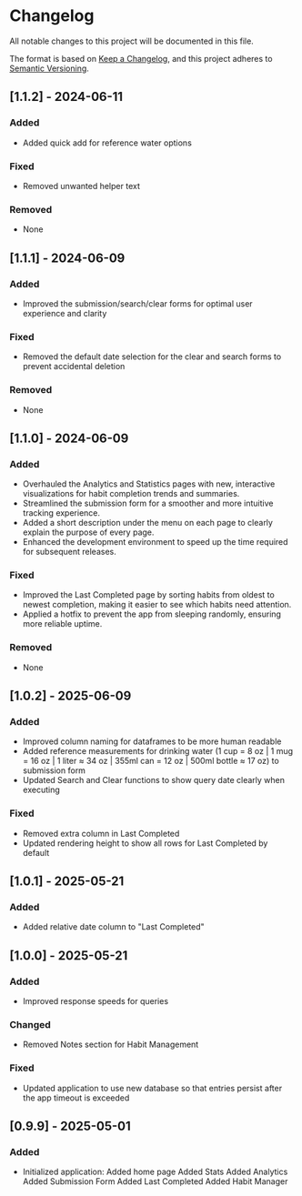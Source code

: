 # Changelog

All notable changes to this project will be documented in this file.

The format is based on [Keep a Changelog](https://keepachangelog.com/en/1.0.0/),
and this project adheres to [Semantic Versioning](https://semver.org/spec/v2.0.0.html).

## [1.1.2] - 2024-06-11

### Added

- Added quick add for reference water options

### Fixed

- Removed unwanted helper text

### Removed

- None

## [1.1.1] - 2024-06-09

### Added

- Improved the submission/search/clear forms for optimal user experience and clarity

### Fixed

- Removed the default date selection for the clear and search forms to prevent accidental deletion

### Removed

- None

## [1.1.0] - 2024-06-09

### Added

- Overhauled the Analytics and Statistics pages with new, interactive visualizations for habit completion trends and summaries.
- Streamlined the submission form for a smoother and more intuitive tracking experience.
- Added a short description under the menu on each page to clearly explain the purpose of every page.
- Enhanced the development environment to speed up the time required for subsequent releases.

### Fixed

- Improved the Last Completed page by sorting habits from oldest to newest completion, making it easier to see which habits need attention.
- Applied a hotfix to prevent the app from sleeping randomly, ensuring more reliable uptime.

### Removed

- None

## [1.0.2] - 2025-06-09

### Added 

- Improved column naming for dataframes to be more human readable
- Added reference measurements for drinking water (1 cup = 8 oz | 1 mug = 16 oz | 1 liter ≈ 34 oz | 355ml can = 12 oz | 500ml bottle ≈ 17 oz) to submission form
- Updated Search and Clear functions to show query date clearly when executing

### Fixed

- Removed extra column in Last Completed
- Updated rendering height to show all rows for Last Completed by default

## [1.0.1] - 2025-05-21

### Added 

- Added relative date column to "Last Completed"

## [1.0.0] - 2025-05-21

### Added 

- Improved response speeds for queries

### Changed

- Removed Notes section for Habit Management

### Fixed

- Updated application to use new database so that entries persist after the app timeout is exceeded

## [0.9.9] - 2025-05-01

### Added

- Initialized application:
    Added home page
    Added Stats
    Added Analytics
    Added Submission Form
    Added Last Completed
    Added Habit Manager
